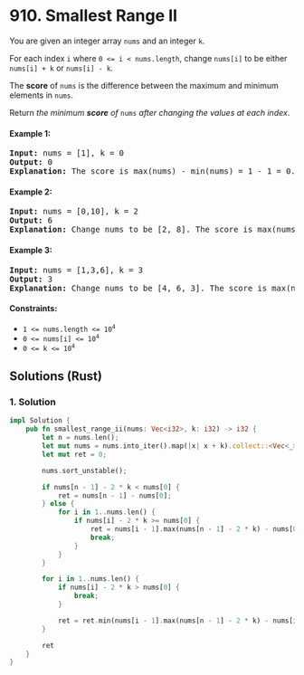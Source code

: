 # 910. Smallest Range II
You are given an integer array `nums` and an integer `k`.

For each index `i` where `0 <= i < nums.length`, change `nums[i]` to be either `nums[i] + k` or `nums[i] - k`.

The **score** of `nums` is the difference between the maximum and minimum elements in `nums`.

Return *the minimum **score** of* `nums` *after changing the values at each index*.

#### Example 1:
<pre>
<strong>Input:</strong> nums = [1], k = 0
<strong>Output:</strong> 0
<strong>Explanation:</strong> The score is max(nums) - min(nums) = 1 - 1 = 0.
</pre>

#### Example 2:
<pre>
<strong>Input:</strong> nums = [0,10], k = 2
<strong>Output:</strong> 6
<strong>Explanation:</strong> Change nums to be [2, 8]. The score is max(nums) - min(nums) = 8 - 2 = 6.
</pre>

#### Example 3:
<pre>
<strong>Input:</strong> nums = [1,3,6], k = 3
<strong>Output:</strong> 3
<strong>Explanation:</strong> Change nums to be [4, 6, 3]. The score is max(nums) - min(nums) = 6 - 3 = 3.
</pre>

#### Constraints:
* <code>1 <= nums.length <= 10<sup>4</sup></code>
* <code>0 <= nums[i] <= 10<sup>4</sup></code>
* <code>0 <= k <= 10<sup>4</sup></code>

## Solutions (Rust)

### 1. Solution
```Rust
impl Solution {
    pub fn smallest_range_ii(nums: Vec<i32>, k: i32) -> i32 {
        let n = nums.len();
        let mut nums = nums.into_iter().map(|x| x + k).collect::<Vec<_>>();
        let mut ret = 0;

        nums.sort_unstable();

        if nums[n - 1] - 2 * k < nums[0] {
            ret = nums[n - 1] - nums[0];
        } else {
            for i in 1..nums.len() {
                if nums[i] - 2 * k >= nums[0] {
                    ret = nums[i - 1].max(nums[n - 1] - 2 * k) - nums[0];
                    break;
                }
            }
        }

        for i in 1..nums.len() {
            if nums[i] - 2 * k > nums[0] {
                break;
            }

            ret = ret.min(nums[i - 1].max(nums[n - 1] - 2 * k) - nums[i] + 2 * k);
        }

        ret
    }
}
```
